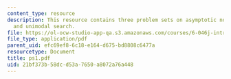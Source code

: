 ```yaml
---
content_type: resource
description: This resource contains three problem sets on asymptotic notation, recurrences
  and unimodal search.
file: https://ol-ocw-studio-app-qa.s3.amazonaws.com/courses/6-046j-introduction-to-algorithms-sma-5503-fall-2005/21bf373b58dcd53a7650a8072a76a448_ps1.pdf
file_type: application/pdf
parent_uid: efc69ef8-6c18-e164-d675-bd8808c6477a
resourcetype: Document
title: ps1.pdf
uid: 21bf373b-58dc-d53a-7650-a8072a76a448
---
```

